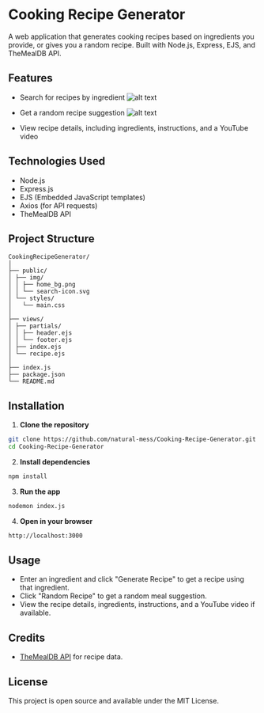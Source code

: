 # Cooking Recipe Generator

A web application that generates cooking recipes based on ingredients you provide, or gives you a random recipe. Built with Node.js, Express, EJS, and TheMealDB API.

## Features

- Search for recipes by ingredient
![alt text](demo/WithIngredient.gif)
  
- Get a random recipe suggestion
![alt text](demo/NoIngredient.gif)
  
- View recipe details, including ingredients, instructions, and a YouTube video

## Technologies Used

- Node.js
- Express.js
- EJS (Embedded JavaScript templates)
- Axios (for API requests)
- TheMealDB API

## Project Structure

```
CookingRecipeGenerator/
│
├── public/ 
│ ├── img/ 
│ │ ├── home_bg.png
│ │ └── search-icon.svg
│ └── styles/ 
│   └── main.css 
│
├── views/ 
│ ├── partials/ 
│ │ ├── header.ejs 
│ │ └── footer.ejs 
│ ├── index.ejs 
│ └── recipe.ejs 
│
├── index.js 
├── package.json 
└── README.md
```
## Installation

1. **Clone the repository**
```bash
git clone https://github.com/natural-mess/Cooking-Recipe-Generator.git
cd Cooking-Recipe-Generator
```

2. **Install dependencies**
```bash
npm install
```

3. **Run the app**
```bash
nodemon index.js
```

4. **Open in your browser**
```bash
http://localhost:3000
```

## Usage

- Enter an ingredient and click "Generate Recipe" to get a recipe using that ingredient.
- Click "Random Recipe" to get a random meal suggestion.
- View the recipe details, ingredients, instructions, and a YouTube video if available.

## Credits

- [TheMealDB API](https://www.themealdb.com/) for recipe data.

## License

This project is open source and available under the MIT License.